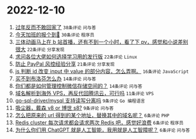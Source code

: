 # 2022-12-10

1. [过年反而不敢回家了](https://www.v2ex.com/t/901483) `38条评论` `问与答`
1. [今天加班的报个到🙋‍](https://www.v2ex.com/t/901489) `30条评论` `程序员`
1. [三体动画马上在 b 站首播，还有不到一个小时，看了下 pv，感觉和小说差别很大](https://www.v2ex.com/t/901482) `22条评论` `分享发现`
1. [求问各位大佬如何选择学习用的发行版](https://www.v2ex.com/t/901479) `22条评论` `Linux`
1. [防止 PayPal 风控经验分享](https://www.v2ex.com/t/901493) `21条评论` `分享发现`
1. [js 判断 id 改变 input 中 value 的部分内容，怎么弄啊。](https://www.v2ex.com/t/901476) `16条评论` `JavaScript`
1. [买不到布洛芬怎么办](https://www.v2ex.com/t/901507) `14条评论` `问与答`
1. [你们都是如何管理控制微信存储空间的？](https://www.v2ex.com/t/901478) `14条评论` `问与答`
1. [域名解析到海外 VPS，再反代回腾讯云，可行吗](https://www.v2ex.com/t/901494) `11条评论` `VPS`
1. [go-sql-driver/mysql 支持读写分离吗](https://www.v2ex.com/t/901500) `9条评论` `Go 编程语言`
1. [吸尘器，戴森 v8 or 博世 s8?](https://www.v2ex.com/t/901485) `9条评论` `问与答`
1. [怎么把原来的 url 得到的某个地址，替换其中的域名呢？](https://www.v2ex.com/t/901497) `6条评论` `PHP`
1. [Redis cluster 每次请求都会请求两次 Redis 吧，感觉好浪费](https://www.v2ex.com/t/901488) `6条评论` `程序员`
1. [为什么你们用 ChatGPT 就是人工智能，我用就是人工智障呢？](https://www.v2ex.com/t/901477) `6条评论` `问与答`
